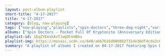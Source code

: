 ```yaml
---
layout: post-album-playlist
short-title: "4-17-2017"
title: "4-17-2017"
category: [blog, now-playing]
tags: ["now-playing","playlists","spin-doctors","three-dog-night","various-artists","the-byrds","various-artists","ac/dc","mastodon","various-artists","various-artists","fat-les","baddiel,-skinner-&-lightning-seeds","blink-182","jack-white","dan-auerbach"]
albums: ["Spin Doctors - Pocket Full Of Kryptonite (Anniversary Edition)","Three Dog Night - Three Dog Night","Various Artists - Never Twice","The Byrds - The Notorious Byrd Brothers","Various Artists - Swing Era Plus No. 3 - Cd016","AC/DC - Let There Be Rock","Mastodon - Emperor of Sand","Various Artists - DAMN.","Various Artists - Run the Jewels 3","Fat Les - Vindaloo - The Very Best of Fat Les","Baddiel, Skinner & Lightning Seeds - THREE LIONS '98","blink-182 - Can't Get You More Pregnant","Jack White - Battle Cry","Dan Auerbach - Shine on Me"]
playlist-id: 1EqZYEexkAvTJwgOCemBbu
playlist-img: https://mosaic.scdn.co/640/ab67616d0000b2731de36df4cda3c6a5fefdf798ab67616d0000b2733031db0d7e0e45cd40b0e07cab67616d0000b2733f54486350a5c681ba9ec382ab67616d0000b27390126a3a12ad644fa6d3221c
summary: "A playlist of albums I created on 04-17-2017 featuring Spin Doctors, Three Dog Night, Various Artists, The Byrds, Various Artists, AC/DC, Mastodon, Various Artists, Various Artists, Fat Les, Baddiel, Skinner & Lightning Seeds, blink-182, Jack White, and Dan Auerbach"
---
```

